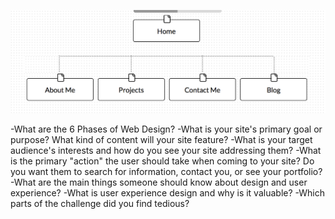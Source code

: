 ![Alt text](imgs/site-map.png "My Site Map")

  -What are the 6 Phases of Web Design?
  -What is your site's primary goal or purpose? What kind of content will your site feature?
  -What is your target audience's interests and how do you see your site addressing them?
  -What is the primary "action" the user should take when coming to your site? Do you want them to search for information, contact you, or see your portfolio?
  -What are the main things someone should know about design and user experience?
  -What is user experience design and why is it valuable?
  -Which parts of the challenge did you find tedious?
